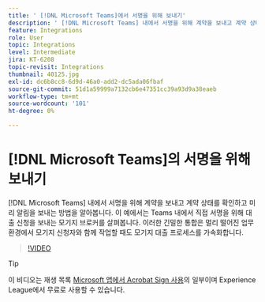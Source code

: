 ```yaml
---
title: ' [!DNL Microsoft Teams]에서 서명을 위해 보내기'
description: ' [!DNL Microsoft Teams] 내에서 서명을 위해 계약을 보내고 계약 상태를 확인하고 미리 알림을 보내는 방법을 알아봅니다.'
feature: Integrations
role: User
topic: Integrations
level: Intermediate
jira: KT-6208
topic-revisit: Integrations
thumbnail: 40125.jpg
exl-id: dc6b8cc8-6d9d-46a0-add2-dc5ada06fbaf
source-git-commit: 51d1a59999a7132cb6e47351cc39a93d9a38eaeb
workflow-type: tm+mt
source-wordcount: '101'
ht-degree: 0%

---
```


# [!DNL Microsoft Teams]의 서명을 위해 보내기

[!DNL Microsoft Teams] 내에서 서명을 위해 계약을 보내고 계약 상태를 확인하고 미리 알림을 보내는 방법을 알아봅니다. 이 예에서는 Teams 내에서 직접 서명을 위해 대출 신청을 보내는 모기지 브로커를 살펴봅니다. 이러한 긴밀한 통합은 멀리 떨어진 업무 환경에서 모기지 신청자와 함께 작업할 때도 모기지 대출 프로세스를 가속화합니다.

>[!VIDEO](https://video.tv.adobe.com/v/3446200?quality=12&learn=on&hidetitle=true&captions=kor)

>[!TIP]
>
>이 비디오는 재생 목록 [Microsoft 앱에서 Acrobat Sign 사용](https://experienceleague.adobe.com/ko/playlists/acrobat-sign-integrate-microsoft-apps)의 일부이며 Experience League에서 무료로 사용할 수 있습니다.
